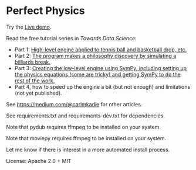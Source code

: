 Perfect Physics
================

Try the [Live demo](https://carlkcarlk.github.io/perfect-physics/pyscript/).

Read the free tutorial series in *Towards Data Science*:

- Part 1: [High-level engine applied to tennis ball and basketball drop, etc.](https://towardsdatascience.com/perfect-infinite-precision-game-physics-in-python-part-2-360cc445a197)
- Part 2: [The program makes a philosophy discovery by simulating a billiards break.](https://towardsdatascience.com/perfect-infinite-precision-game-physics-in-python-part-2-360cc445a197)
- Part 3: [Creating the low-level engine using SymPy, including setting up the physics equations (some are tricky) and getting SymPy to do the rest of the work.](https://medium.com/towards-data-science/perfect-infinite-precision-game-physics-in-python-part-3-9ea9043e3969)
- Part 4, how to speed up the engine a bit (but not enough) and limitations (not yet published).

See <https://medium.com/@carlmkadie> for other articles.
  
See requirements.txt and requirements-dev.txt for dependencies.

Note that pydub requires ffmpeg to be installed on your system.

Note that moviepy requires ffmpeg to be installed on your system.

Let me know if there is interest in a more automated install process.

 License: Apache 2.0 + MIT
